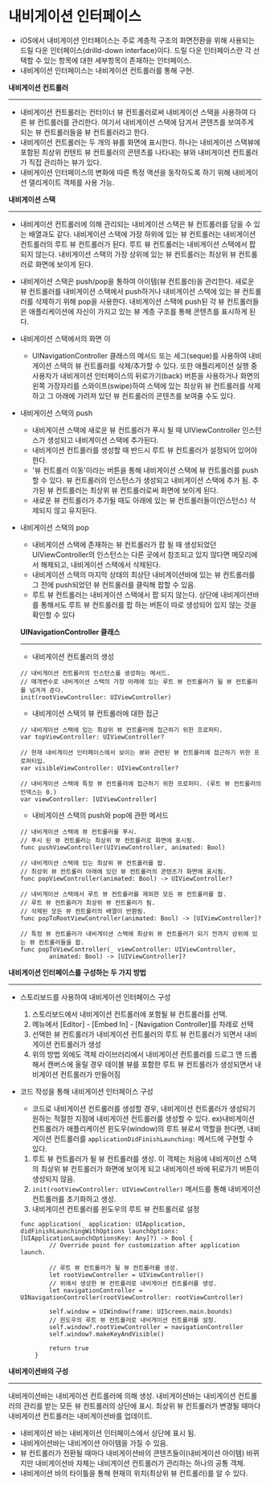 # 내비게이션 인터페이스

- iOS에서 내비게이션 인터페이스는 주로 계층적 구조의 화면전환을 위해 사용되는 드릴 다운 인터페이스(drilld-down interface)이다. 드릴 다운 인터페이스란 각 선택할 수 있는 항목에 대한 세부항목이 존재하는 인터페이스.
- 내비게이션 인터페이스는 내비게이션 컨트롤러를 통해 구현.

**내비게이션 컨트롤러**

---

- 내비게이션 컨트롤러는 컨터이너 뷰 컨트롤러로써 내비게이션 스택을 사용하여 다른 뷰 컨트롤러를 관리한다. 여기서 내비게이션 스택에 담겨서 콘텐츠를 보여주게 되는 뷰 컨트롤러들을 뷰 컨트롤러라고 한다.
- 내비게이션 컨트롤러는 두 개의 뷰를 화면에 표시한다. 하나는 내비게이션 스택뷰에 포함된 최상위 컨텐트 뷰 컨트롤러의 콘텐츠를 나타내는 뷰와 내비게이션 컨트롤러가 직접 관리하는 뷰가 있다.
- 내비게이션 인터페이스의 변화에 따른 특정 액션을 동작하도록 하기 위해 내비게이션 델리게이트 객체를 사용 가능.

**내비게이션 스택**

---

- 내비게이션 컨트롤러에 의해 관리되는 내비게이션 스택은 뷰 컨트롤러를 담을 수 있는 배열과도 같다. 내비게이션 스택에 가장 하위에 있는 뷰 컨트롤러는 내비게이션 컨트롤러의 루트 뷰 컨트롤러가 된다. 루트 뷰 컨트롤러는 내비게이션 스택에서 팝되지 않는다. 내비게이션 스택의 가장 상위에 있는 뷰 컨트롤러는 최상위 뷰 컨트롤러로 화면에 보이게 된다.
- 내비게이션 스택은 push/pop을 통하여 아이템(뷰 컨트롤러)을 관리한다. 새로운 뷰 컨트롤러를 내비게이션 스택에서 push하거나 내비게이션 스택에 있는 뷰 컨트롤러를 삭제하기 위해 pop을 사용한다. 내비게이션 스택에 push된 각 뷰 컨트롤러들은 애플리케이션에 자신이 가지고 있는 뷰 계층 구조를 통해 콘텐츠를 표시하게 된다.

- 내비게이션 스택에서의 화면 이
    - UINavigationController 클래스의 메서드 또는 세그(seque)를 사용하여 내비게이션 스택의 뷰 컨트롤러를 삭제/추가할 수 있다. 또한 애플리케이션 실행 중 사용자가 내비게이션 인터페이스의 뒤로가기(back) 버튼을 사용하거나 화면의 왼쪽 가장자리를 스와이프(swipe)하여 스택에 있는 최상위 뷰 컨트롤러를 삭제하고 그 아래에 가려져 있던 뷰 컨트롤러의 콘텐츠를 보여줄 수도 있다.

- 내비게이션 스택의 push
    - 내비게이션 스택에 새로운 뷰 컨트롤러가 푸시 될 때 UIViewController 인스턴스가 생성되고 내비게이션 스택에 추가된다.
    - 내비게이션 컨트롤러를 생성할 때 반드시 루트 뷰 컨트롤러가 설정되어 있어야 한다.
    - '뷰 컨트롤러 이동'이라는 버튼을 통해 내비게이션 스택에 뷰 컨트롤러를 push할 수 있다. 뷰 컨트롤러의 인스턴스가 생성되고 내비게이션 스택에 추가 됨. 추가된 뷰 컨트롤러는 최상위 뷰 컨트롤러로써 화면에 보이게 된다.
    - 새로운 뷰 컨트롤러가 추가될 때도 아래에 있는 뷰 컨트롤러들이(인스턴스) 삭제되지 않고 유지된다.

- 내비게이션 스택의 pop
    - 내비게이션 스택에 존재하는 뷰 컨트롤러가 팝 될 때 생성되었던 UIViewController의 인스턴스는 다른 곳에서 참조되고 있지 않다면 메모리에서 해제되고, 내비게이션 스택에서 삭제된다.
    - 내비게이션 스택의 마지막 상태의 최상단 내비게이션바에 있는 뷰 컨트롤러를 그 전에 push되었던 뷰 컨트롤러를 클릭해 팝할 수 있음.
    - 루트 뷰 컨트롤러는 내비게이션 스택에서 팝 되지 않는다. 상단에 내비게이션바를 통해서도 루트 뷰 컨트롤러를 팝 하는 버튼이 따로 생성되어 있지 않는 것을 확인할 수 있다

    **UINavigationController 클래스**

    ---

    - 내비게이션 컨트롤러의 생성

    ```
    // 내비게이션 컨트롤러의 인스턴스를 생성하는 메서드.
    // 매개변수로 내비게이션 스택의 가장 아래에 있는 루트 뷰 컨트롤러가 될 뷰 컨트롤러를 넘겨겨 준다.
    init(rootViewController: UIViewController)
    ```

    - 내비게이션 스택의 뷰 컨트롤러에 대한 접근

    ```
    // 내비게이션 스택에 있는 최상위 뷰 컨트롤러에 접근하기 위한 프로퍼티.
    var topViewController: UIViewController?

    // 현재 내비게이션 인터페이스에서 보이는 뷰와 관련된 뷰 컨트롤러에 접근하기 위한 프로퍼티입.
    var visibleViewController: UIViewController?

    // 내비게이션 스택에 특정 뷰 컨트롤러에 접근하기 위한 프로퍼티. (루트 뷰 컨트롤러의 인덱스는 0.)
    var viewController: [UIViewController]
    ```

    - 내비게이션 스택의 push와 pop에 관한 메서드

    ```
    // 내비게이션 스택에 뷰 컨트롤러를 푸시.
    // 푸시 된 뷰 컨트롤러는 최상위 뷰 컨트롤러로 화면에 표시됨.
    func pushViewController(UIViewController, animated: Bool)

    // 내비게이션 스택에 있는 최상위 뷰 컨트롤러를 팝.
    // 최상위 뷰 컨트롤러 아래에 있던 뷰 컨트롤러의 콘텐츠가 화면에 표시됨.
    func popViewController(animated: Bool) -> UIViewController?

    // 내비게이션 스택에서 루트 뷰 컨트롤러를 제외한 모든 뷰 컨트롤러를 팝.
    // 루트 뷰 컨트롤러가 최상위 뷰 컨트롤러가 됨.
    // 삭제된 모든 뷰 컨트롤러의 배열이 반환됨.
    func popToRootViewController(animated: Bool) -> [UIViewController]?

    // 특정 뷰 컨트롤러가 내비게이션 스택에 최상위 뷰 컨트롤러가 되기 전까지 상위에 있는 뷰 컨트롤러들을 팝.
    func popToViewController(_ viewController: UIViewController,
    		animated: Bool) -> [UIViewController]?
    ```

**내비게이션 인터페이스를 구성하는 두 가지 방법**

---

- 스토리보드를 사용하여 내비게이션 인터페이스 구성
    1. 스토리보드에서 내비게이션 컨트롤러에 포함될 뷰 컨트롤러를 선택.
    2. 메뉴에서 [Editor] - [Embed In] - [Navigation Controller]를 차례로 선택
    3. 선택한 뷰 컨트롤러가 내비게이션 컨트롤러의 루트 뷰 컨트롤러가 되면서 내비게이션 컨트롤러가 생성
    4. 위의 방법 외에도 객체 라이브러리에서 내비게이션 컨트롤러를 드로그 앤 드롭해서 캔버스에 올릴 경우 테이블 뷰를 포함한 루트 뷰 컨트롤러가 생성되면서 내비게이션 컨트롤러가 만들어짐
- 코드 작성을 통해 내비게이션 인터페이스 구성
    - 코드로 내비게이션 컨트롤러를 생성할 경우, 내비게이션 컨트롤러가 생성되기 원하는 적절한 지점에 내비게이션 컨트롤러를 생성할 수 있다. ex)내비게이션 컨트롤러가 애플리케이션 윈도우(window)의 루트 뷰로서 역할을 한다면, 내비게이션 컨트롤러를 `applicationDidFinishLaunching:` 메서드에 구현할 수 있다.
    1. 루트 뷰 컨트롤러가 될 뷰 컨트롤러를 생성. 이 객체는 처음에 내비게이션 스택의 최상위 뷰 컨트롤러가 화면에 보이게 되고 내비게이션 바에 뒤로가기 버튼이 생성되지 않음.
    2. `init(rootViewController: UIViewController)` 메서드를 통해 내비게이션 컨트롤러를 초기화하고 생성.
    3. 내비게이션 컨트롤러를 윈도우의 루트 뷰 컨트롤러로 설정

    ```
    func application(_ application: UIApplication, didFinishLaunchingWithOptions launchOptions: [UIApplicationLaunchOptionsKey: Any]?) -> Bool {
            // Override point for customization after application launch.

            // 루트 뷰 컨트롤러가 될 뷰 컨트롤러를 생성.
            let rootViewController = UIViewController()
            // 위에서 생성한 뷰 컨트롤러로 내비게이션 컨트롤러를 생성.
            let navigationController = UINavigationController(rootViewController: rootViewController)

            self.window = UIWindow(frame: UIScreen.main.bounds)
            // 윈도우의 루트 뷰 컨트롤러로 내비게이션 컨트롤러를 설정.
            self.window?.rootViewController = navigationController
            self.window?.makeKeyAndVisible()

            return true
        }
    ```

**내비게이션바의 구성**

---

내비게이션바는 내비게이션 컨트롤러에 의해 생성. 내비게이션바는 내비게이션 컨트롤러의 관리를 받는 모든 뷰 컨트롤러의 상단에 표시. 최상위 뷰 컨트롤러가 변경될 때마다 내비게이션 컨트롤러는 내비게이션바를 업데이트.

- 내비게이션 바는 내비게이션 인터페이스에서 상단에 표시 됨.
- 내비게이션바는 내비게이션 아이템을 가질 수 있음.
- 뷰 컨트롤러가 전환될 때마다 내비게이션바의 콘텐츠들이(내비게이션 아이템) 바뀌지만 내비게이션바 자체는 내비게이션 컨트롤러가 관리하는 하나의 공통 객체.
- 내비게이션 바의 타이틀을 통해 현재의 위치(최상위 뷰 컨트롤러)를 알 수 있다.